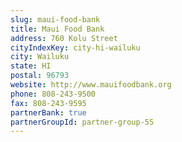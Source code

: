 ```yaml
---
slug: maui-food-bank
title: Maui Food Bank
address: 760 Kolu Street
cityIndexKey: city-hi-wailuku
city: Wailuku
state: HI
postal: 96793
website: http://www.mauifoodbank.org
phone: 808-243-9500
fax: 808-243-9595
partnerBank: true
partnerGroupId: partner-group-55
---
```

